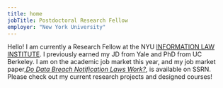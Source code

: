 ```yaml
---
title: home
jobTitle: Postdoctoral Research Fellow
employer: "New York University"
---
```


Hello! I am currently a Research Fellow at the NYU <a href="https://www.law.nyu.edu/centers/ili" target="_blank" rel="noopener noreferrer">INFORMATION LAW INSTITUTE</a>. I previously earned my JD from Yale and PhD from UC Berkeley. I am on the academic job market this year, and my job market paper,<a href="https://papers.ssrn.com/sol3/papers.cfm?abstract_id=4164674" target="_blank" rel="noopener noreferrer"><i>Do Data Breach Notification Laws Work?</i></a>, is available on SSRN. Please check out my current research projects and designed courses!